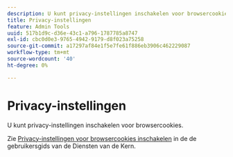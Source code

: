 ```yaml
---
description: U kunt privacy-instellingen inschakelen voor browsercookies.
title: Privacy-instellingen
feature: Admin Tools
uuid: 517b1d9c-d36e-43c1-a796-1787785a8747
exl-id: cbc0d0e3-9765-4942-9179-d8f023a75258
source-git-commit: a17297af84e1f5e7fe61f886eb3906c462229087
workflow-type: tm+mt
source-wordcount: '40'
ht-degree: 0%

---
```


# Privacy-instellingen

U kunt privacy-instellingen inschakelen voor browsercookies.

Zie [Privacy-instellingen voor browsercookies inschakelen](https://experienceleague.adobe.com/docs/core-services/interface/ec-cookies/browser-cookie-settings.html) in de de gebruikersgids van de Diensten van de Kern.
